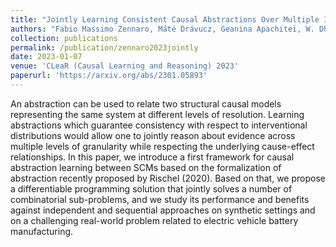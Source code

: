```yaml
---
title: "Jointly Learning Consistent Causal Abstractions Over Multiple Interventional Distributions"
authors: "Fabio Massimo Zennaro, Máté Drávucz, Geanina Apachitei, W. Dhammika Widanage, Theodoros Damoulas"
collection: publications
permalink: /publication/zennaro2023jointly
date: 2023-01-07
venue: 'CLeaR (Causal Learning and Reasoning) 2023'
paperurl: 'https://arxiv.org/abs/2301.05893'
---
```


An abstraction can be used to relate two structural causal models representing the same system at different levels of resolution. Learning abstractions which guarantee consistency with respect to interventional distributions would allow one to jointly reason about evidence across multiple levels of granularity while respecting the underlying cause-effect relationships. In this paper, we introduce a first framework for causal abstraction learning between SCMs based on the formalization of abstraction recently proposed by Rischel (2020). Based on that, we propose a differentiable programming solution that jointly solves a number of combinatorial sub-problems, and we study its performance and benefits against independent and sequential approaches on synthetic settings and on a challenging real-world problem related to electric vehicle battery manufacturing.
